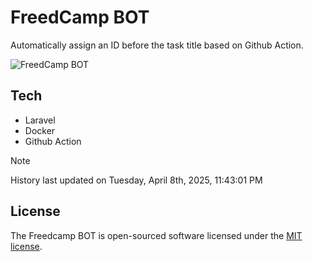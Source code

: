 # FreedCamp BOT

Automatically assign an ID before the task title based on Github Action.

![FreedCamp BOT](https://repository-images.githubusercontent.com/737932867/7d34798b-2680-471c-b089-a78a718d3d6a)

## Tech

- Laravel
- Docker
- Github Action

> [!NOTE]  
> History last updated on Tuesday, April 8th, 2025, 11:43:01 PM

## License

The Freedcamp BOT is open-sourced software licensed under the [MIT license](https://opensource.org/licenses/MIT).
